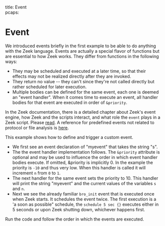 title: Event	
pcaps: 

Event
===================

We introduced events briefly in the first example to be able to do anything 
with the Zeek language. Events are actually a special flavor of functions 
but are essential to how Zeek works.
They differ from functions in the following ways:

* They may be scheduled and executed at a later time, so that their
  effects may not be realized directly after they are invoked.
* They return no value -- they can't since they're not called directly
  but rather scheduled for later execution.
* Multiple bodies can be defined for the same event, each one is
  deemed an "event handler". When it comes time to execute an
  event, all handler bodies for that event are executed in order of
  `&priority`.

In the Zeek documentation, there is a detailed chapter about Zeek's event engine, how Zeek and the scripts
interact, and what role the `event` plays in a Zeek script. Please [read](https://www.zeek.org/sphinx-git/scripting/index.html#the-event-queue-and-event-handlers).
A reference for predefined events not related to protocol or file analysis is [here](https://www.zeek.org/sphinx/scripts/base/bif/event.bif.bro.html).

This example shows how to define and trigger a custom event.

* We first see an event declaration of "myevent" that takes the string "s".
* The the event handler implementation follows. The `&priority` attribute is optional and
may be used to influence the order in which event handler bodies execute.
If omitted, &priority is implicitly 0. In the example the priority is `-10` and thus very low. 
When this handler is called it will increment `n` from `0` to `1`.
* The next handler for the same event sets the priority to 10. This handler will print the string "myevent"
and the current values of the variables `s` and `n`.
* Next we see the already familiar `bro_init` event that is executed
once when Zeek starts. It schedules the event twice.
The first execution is a 'a soon as possible"
schedule, the `schedule 5 sec {}` executes either in 5 seconds or upon Zeek shutting down, whichever 
happens first.

Run the code and follow the order in which the events are executed. 

